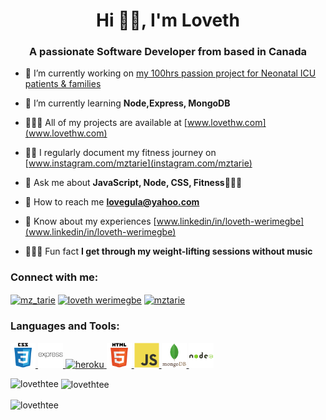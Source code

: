 <h1 align="center">Hi 👋🏿, I'm Loveth</h1>
<h3 align="center">A passionate Software Developer from based in Canada</h3>

- 🔭 I’m currently working on [my 100hrs passion project for Neonatal ICU patients & families](lovethw.com)

- 🌱 I’m currently learning **Node,Express, MongoDB**

- 👩🏿‍💻 All of my projects are available at [www.lovethw.com](www.lovethw.com)

- 💪🏿 I regularly document my fitness journey on [www.instagram.com/mztarie](instagram.com/mztarie)

- 💬 Ask me about **JavaScript, Node, CSS, Fitness🏋🏿‍♀️**

- :e-mail: How to reach me **lovegula@yahoo.com**

- 💼 Know about my experiences [www.linkedin/in/loveth-werimegbe](www.linkedin/in/loveth-werimegbe)

- 🤸🏿‍♀️ Fun fact **I get through my weight-lifting sessions without music**

<h3 align="left">Connect with me:</h3>
<p align="left">
<a href="https://twitter.com/mz_tarie" target="blank"><img align="center" src="https://raw.githubusercontent.com/rahuldkjain/github-profile-readme-generator/master/src/images/icons/Social/twitter.svg" alt="mz_tarie" height="30" width="40" /></a>
<a href="https://linkedin.com/in/loveth werimegbe" target="blank"><img align="center" src="https://raw.githubusercontent.com/rahuldkjain/github-profile-readme-generator/master/src/images/icons/Social/linked-in-alt.svg" alt="loveth werimegbe" height="30" width="40" /></a>
<a href="https://instagram.com/mztarie" target="blank"><img align="center" src="https://raw.githubusercontent.com/rahuldkjain/github-profile-readme-generator/master/src/images/icons/Social/instagram.svg" alt="mztarie" height="30" width="40" /></a>
</p>

<h3 align="left">Languages and Tools:</h3>
<p align="left"> <a href="https://www.w3schools.com/css/" target="_blank" rel="noreferrer"> <img src="https://raw.githubusercontent.com/devicons/devicon/master/icons/css3/css3-original-wordmark.svg" alt="css3" width="40" height="40"/> </a> <a href="https://expressjs.com" target="_blank" rel="noreferrer"> <img src="https://raw.githubusercontent.com/devicons/devicon/master/icons/express/express-original-wordmark.svg" alt="express" width="40" height="40"/> </a> <a href="https://heroku.com" target="_blank" rel="noreferrer"> <img src="https://www.vectorlogo.zone/logos/heroku/heroku-icon.svg" alt="heroku" width="40" height="40"/> </a> <a href="https://www.w3.org/html/" target="_blank" rel="noreferrer"> <img src="https://raw.githubusercontent.com/devicons/devicon/master/icons/html5/html5-original-wordmark.svg" alt="html5" width="40" height="40"/> </a> <a href="https://developer.mozilla.org/en-US/docs/Web/JavaScript" target="_blank" rel="noreferrer"> <img src="https://raw.githubusercontent.com/devicons/devicon/master/icons/javascript/javascript-original.svg" alt="javascript" width="40" height="40"/> </a> <a href="https://www.mongodb.com/" target="_blank" rel="noreferrer"> <img src="https://raw.githubusercontent.com/devicons/devicon/master/icons/mongodb/mongodb-original-wordmark.svg" alt="mongodb" width="40" height="40"/> </a> <a href="https://nodejs.org" target="_blank" rel="noreferrer"> <img src="https://raw.githubusercontent.com/devicons/devicon/master/icons/nodejs/nodejs-original-wordmark.svg" alt="nodejs" width="40" height="40"/> </a> </p>

<p><img align="left" src="https://github-readme-stats.vercel.app/api/top-langs?username=lovethtee&show_icons=true&locale=en&layout=compact" alt="lovethtee" /></p>


<p>&nbsp;<img align="center" src="https://github-readme-stats.vercel.app/api?username=LovethTee&theme=monokai&sideNums=DD588B&currStreakLabel=27AC8B&background=4D2811C0&sideLabels=2A9D8B&ring=A22586&border=392C0B&currStreakNum=BEB064&dates=B05FBB&fire=843BDD&stroke=BA6EDD)](https://git.io/streak-stats)username=lovethtee&show_icons=true&locale=en" alt="lovethtee" /></p>

<p><img align="center" src="https://github-readme-streak-stats.herokuapp.com/?user=lovethtee&" alt="lovethtee" /></p>

